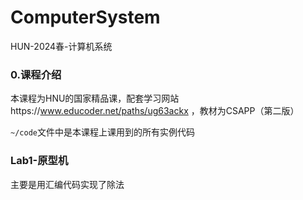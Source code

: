 # ComputerSystem

HUN-2024春-计算机系统

### 0.课程介绍

本课程为HNU的国家精品课，配套学习网站https://www.educoder.net/paths/ug63ackx ，教材为CSAPP（第二版）

`~/code`文件中是本课程上课用到的所有实例代码


### Lab1-原型机

主要是用汇编代码实现了除法
